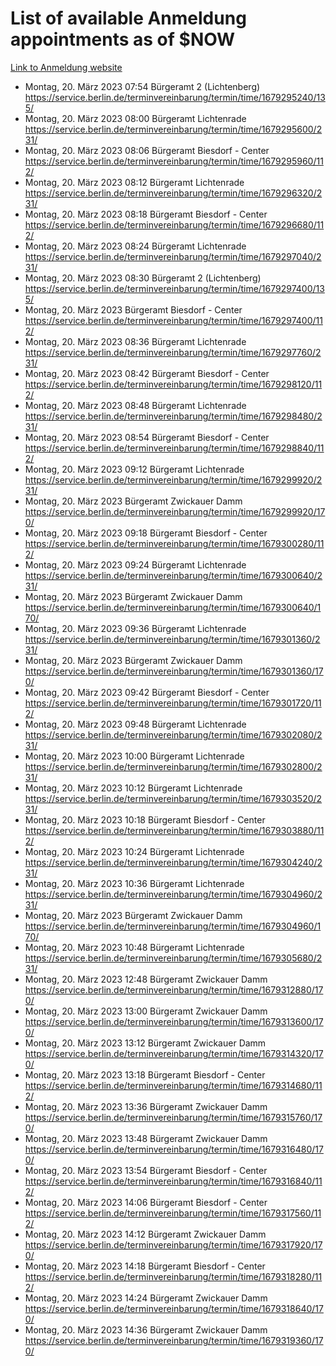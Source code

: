 # List of available Anmeldung appointments as of $NOW
[Link to Anmeldung website](https://service.berlin.de/terminvereinbarung/termin/tag.php?termin=1&anliegen[]=120686&dienstleisterlist=122210,122217,327316,122219,327312,122227,327314,122231,327346,122243,327348,122254,122252,329742,122260,329745,122262,329748,122271,327278,122273,327274,122277,327276,330436,122280,327294,122282,327290,122284,327292,122291,327270,122285,327266,122286,327264,122296,327268,150230,329760,122297,327286,122294,327284,122312,329763,122314,329775,122304,327330,122311,327334,122309,327332,317869,122281,327352,122279,329772,122283,122276,327324,122274,327326,122267,329766,122246,327318,122251,327320,122257,327322,122208,327298,122226,327300&herkunft=http%3A%2F%2Fservice.berlin.de%2Fdienstleistung%2F120686%2F)
- Montag, 20. März 2023 07:54 Bürgeramt 2 (Lichtenberg) https://service.berlin.de/terminvereinbarung/termin/time/1679295240/135/
- Montag, 20. März 2023 08:00 Bürgeramt Lichtenrade https://service.berlin.de/terminvereinbarung/termin/time/1679295600/231/
- Montag, 20. März 2023 08:06 Bürgeramt Biesdorf - Center https://service.berlin.de/terminvereinbarung/termin/time/1679295960/112/
- Montag, 20. März 2023 08:12 Bürgeramt Lichtenrade https://service.berlin.de/terminvereinbarung/termin/time/1679296320/231/
- Montag, 20. März 2023 08:18 Bürgeramt Biesdorf - Center https://service.berlin.de/terminvereinbarung/termin/time/1679296680/112/
- Montag, 20. März 2023 08:24 Bürgeramt Lichtenrade https://service.berlin.de/terminvereinbarung/termin/time/1679297040/231/
- Montag, 20. März 2023 08:30 Bürgeramt 2 (Lichtenberg) https://service.berlin.de/terminvereinbarung/termin/time/1679297400/135/
- Montag, 20. März 2023  Bürgeramt Biesdorf - Center https://service.berlin.de/terminvereinbarung/termin/time/1679297400/112/
- Montag, 20. März 2023 08:36 Bürgeramt Lichtenrade https://service.berlin.de/terminvereinbarung/termin/time/1679297760/231/
- Montag, 20. März 2023 08:42 Bürgeramt Biesdorf - Center https://service.berlin.de/terminvereinbarung/termin/time/1679298120/112/
- Montag, 20. März 2023 08:48 Bürgeramt Lichtenrade https://service.berlin.de/terminvereinbarung/termin/time/1679298480/231/
- Montag, 20. März 2023 08:54 Bürgeramt Biesdorf - Center https://service.berlin.de/terminvereinbarung/termin/time/1679298840/112/
- Montag, 20. März 2023 09:12 Bürgeramt Lichtenrade https://service.berlin.de/terminvereinbarung/termin/time/1679299920/231/
- Montag, 20. März 2023  Bürgeramt Zwickauer Damm https://service.berlin.de/terminvereinbarung/termin/time/1679299920/170/
- Montag, 20. März 2023 09:18 Bürgeramt Biesdorf - Center https://service.berlin.de/terminvereinbarung/termin/time/1679300280/112/
- Montag, 20. März 2023 09:24 Bürgeramt Lichtenrade https://service.berlin.de/terminvereinbarung/termin/time/1679300640/231/
- Montag, 20. März 2023  Bürgeramt Zwickauer Damm https://service.berlin.de/terminvereinbarung/termin/time/1679300640/170/
- Montag, 20. März 2023 09:36 Bürgeramt Lichtenrade https://service.berlin.de/terminvereinbarung/termin/time/1679301360/231/
- Montag, 20. März 2023  Bürgeramt Zwickauer Damm https://service.berlin.de/terminvereinbarung/termin/time/1679301360/170/
- Montag, 20. März 2023 09:42 Bürgeramt Biesdorf - Center https://service.berlin.de/terminvereinbarung/termin/time/1679301720/112/
- Montag, 20. März 2023 09:48 Bürgeramt Lichtenrade https://service.berlin.de/terminvereinbarung/termin/time/1679302080/231/
- Montag, 20. März 2023 10:00 Bürgeramt Lichtenrade https://service.berlin.de/terminvereinbarung/termin/time/1679302800/231/
- Montag, 20. März 2023 10:12 Bürgeramt Lichtenrade https://service.berlin.de/terminvereinbarung/termin/time/1679303520/231/
- Montag, 20. März 2023 10:18 Bürgeramt Biesdorf - Center https://service.berlin.de/terminvereinbarung/termin/time/1679303880/112/
- Montag, 20. März 2023 10:24 Bürgeramt Lichtenrade https://service.berlin.de/terminvereinbarung/termin/time/1679304240/231/
- Montag, 20. März 2023 10:36 Bürgeramt Lichtenrade https://service.berlin.de/terminvereinbarung/termin/time/1679304960/231/
- Montag, 20. März 2023  Bürgeramt Zwickauer Damm https://service.berlin.de/terminvereinbarung/termin/time/1679304960/170/
- Montag, 20. März 2023 10:48 Bürgeramt Lichtenrade https://service.berlin.de/terminvereinbarung/termin/time/1679305680/231/
- Montag, 20. März 2023 12:48 Bürgeramt Zwickauer Damm https://service.berlin.de/terminvereinbarung/termin/time/1679312880/170/
- Montag, 20. März 2023 13:00 Bürgeramt Zwickauer Damm https://service.berlin.de/terminvereinbarung/termin/time/1679313600/170/
- Montag, 20. März 2023 13:12 Bürgeramt Zwickauer Damm https://service.berlin.de/terminvereinbarung/termin/time/1679314320/170/
- Montag, 20. März 2023 13:18 Bürgeramt Biesdorf - Center https://service.berlin.de/terminvereinbarung/termin/time/1679314680/112/
- Montag, 20. März 2023 13:36 Bürgeramt Zwickauer Damm https://service.berlin.de/terminvereinbarung/termin/time/1679315760/170/
- Montag, 20. März 2023 13:48 Bürgeramt Zwickauer Damm https://service.berlin.de/terminvereinbarung/termin/time/1679316480/170/
- Montag, 20. März 2023 13:54 Bürgeramt Biesdorf - Center https://service.berlin.de/terminvereinbarung/termin/time/1679316840/112/
- Montag, 20. März 2023 14:06 Bürgeramt Biesdorf - Center https://service.berlin.de/terminvereinbarung/termin/time/1679317560/112/
- Montag, 20. März 2023 14:12 Bürgeramt Zwickauer Damm https://service.berlin.de/terminvereinbarung/termin/time/1679317920/170/
- Montag, 20. März 2023 14:18 Bürgeramt Biesdorf - Center https://service.berlin.de/terminvereinbarung/termin/time/1679318280/112/
- Montag, 20. März 2023 14:24 Bürgeramt Zwickauer Damm https://service.berlin.de/terminvereinbarung/termin/time/1679318640/170/
- Montag, 20. März 2023 14:36 Bürgeramt Zwickauer Damm https://service.berlin.de/terminvereinbarung/termin/time/1679319360/170/

